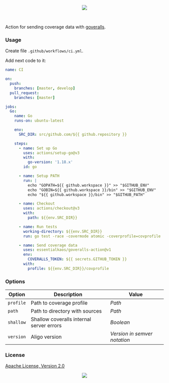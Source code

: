 <p align="center"><a href="#readme"><img src="https://gh.kaos.st/goveralls-action.svg"/></a></p>

<br/>

Action for sending coverage data with [goveralls](https://github.com/mattn/goveralls).

### Usage

Create file `.github/workflows/ci.yml`.

Add next code to it:

```yml
name: CI

on:
  push:
    branches: [master, develop]
  pull_request:
    branches: [master]

jobs:
  Go:
    name: Go
    runs-on: ubuntu-latest

    env:
      SRC_DIR: src/github.com/${{ github.repository }}

    steps:
      - name: Set up Go
        uses: actions/setup-go@v3
        with:
          go-version: '1.18.x'
        id: go

      - name: Setup PATH
        run: |
          echo "GOPATH=${{ github.workspace }}" >> "$GITHUB_ENV"
          echo "GOBIN=${{ github.workspace }}/bin" >> "$GITHUB_ENV"
          echo "${{ github.workspace }}/bin" >> "$GITHUB_PATH"

      - name: Checkout
        uses: actions/checkout@v3
        with:
          path: ${{env.SRC_DIR}}

      - name: Run tests
        working-directory: ${{env.SRC_DIR}}
        run: go test -race -covermode atomic -coverprofile=covprofile ./...

      - name: Send coverage data
        uses: essentialkaos/goveralls-action@v1
        env:
          COVERALLS_TOKEN: ${{ secrets.GITHUB_TOKEN }}
        with:
          profile: ${{env.SRC_DIR}}/covprofile

```

### Options

| Option | Description | Value |
|--------|-------------|-------|
| `profile` | Path to coverage profile | _Path_ |
| `path` | Path to directory with sources | _Path_ |
| `shallow` | Shallow coveralls internal server errors | _Boolean_ |
| `version` | Aligo version | _Version in semver notation_ |

### License

[Apache License, Version 2.0](https://www.apache.org/licenses/LICENSE-2.0)

<p align="center"><a href="https://essentialkaos.com"><img src="https://gh.kaos.st/ekgh.svg"/></a></p>
